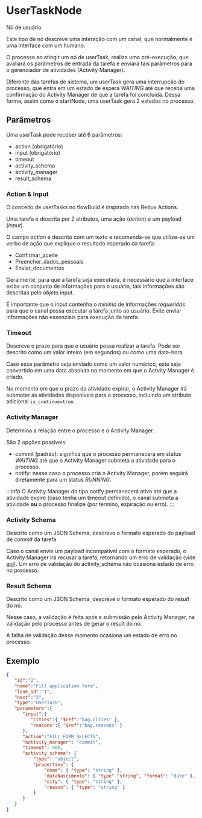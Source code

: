 # UserTaskNode

Nó de usuário. 

Este tipo de nó descreve uma interação com um canal, que normalmente é uma interface com um humano.

O processo ao atingir um nó de userTask, realiza uma pré-execução, que avaliará os parâmetros de entrada da tarefa e enviará tais parâmetros para o 
gerenciador de atividades (Activity Manager).

Diferente das tarefas de sistema, um userTask gera uma interrupção do processo, que entra em um estado de espera *WAITING* até que receba uma confirmação do Activity Manager de que a tarefa foi concluída. Dessa forma, assim como o startNode, uma userTask gera 2 estados no processo.

## Parâmetros

Uma userTask pode receber até 6 parâmetros:
+ action (obrigatório)
+ input (obrigatório)
+ timeout
+ activity_schema
+ activity_manager
+ result_schema

### Action & Input

O conceito de userTasks no flowBuild é inspirado nas Redux Actions.

Uma tarefa é descrita por 2 atributos, uma ação (*action*) e um payload (*input*).

O campo *action* é descrito com um texto e recomenda-se que utilize-se um verbo de ação que explique o resultado esperado da tarefa:
+ Confirmar_aceite
+ Preencher_dados_pessoais
+ Enviar_documentos

Geralmente, para que a tarefa seja executada, é necessário que a interface exiba um conjunto de informações para o usuário, tais informações são descritas pelo *objeto* input.

É importante que o input contenha o *mínimo* de informações *requeridas* para que o canal possa executar a tarefa junto ao usuário. Evite enviar informações não essenciais para execução da tarefa.

### Timeout

Descreve o prazo para que o usuário possa realizar a tarefa. Pode ser descrito como um valor inteiro (em segundos) ou como uma data-hora.

Caso esse parâmetro seja enviado como um valor numérico, este seja convertido em uma data absoluta no momento em que o Actvity Manager é criado.

No momento em que o prazo da atividade expirar, o Activity Manager irá submeter as atividades disponíveis para o processo, incluindo um atributo adicional ```is_continue=true```.


### Activity Manager

Determina a relação entre o processo e o Activity Manager.

São 2 opções possíveis:
+ commit (padrão): significa que o processo permanecerá em status *WAITING* até que o Activity Manager submeta a atividade para o processo.
+ notify: nesse caso o processo cria o Activity Manager, porém seguirá diretamente para um status *RUNNING*.

:::info
O Activity Manager do tipo notify permanecerá ativo até que a atividade expire (caso tenha um timeout definido), o canal submeta a atividade **ou** o processo finalize (por término, expiração ou erro).
:::

### Activity Schema

Descrito como um JSON Schema, descreve o formato esperado do payload de *commit* da tarefa.

Caso o canal envie um payload incompatível com o formato esperado, o Activity Manager irá recusar a tarefa, retornando um erro de validação (vide [api](../api)).
Um erro de validação do activity_schema não ocasiona estado de erro no processo.

### Result Schema

Descrito como um JSON Schema, descreve o formato esperado do *result* do nó.

Nesse caso, a validação é feita após a submissão pelo Activity Manager, na validação pelo processo antes de gerar o result do nó.

A falha de validação desse momento ocasiona um estado de erro no processo. 

## Exemplo
```json
{
   "id":"2",
   "name":"Fill application form",
   "lane_id":"1",
   "next":"3",
   "type":"UserTask",
   "parameters":{
      "input":{
         "cities":{ "$ref":"bag.cities" },
         "reasons":{ "$ref":"bag.reasons" }
      },
      "action":"FILL_FORM_SELECTS",
      "activity_manager": "commit",
      "timeout": 600,
      "activity_schema": {
          "type": "object",
          "properties": {
              "nome": { "type": "string" },
              "dataNascimento": { "type" "string", "format": "date" },
              "city": { "type": "string" },
              "reason": { "type": "string" }
          }
      }
   }
}
```